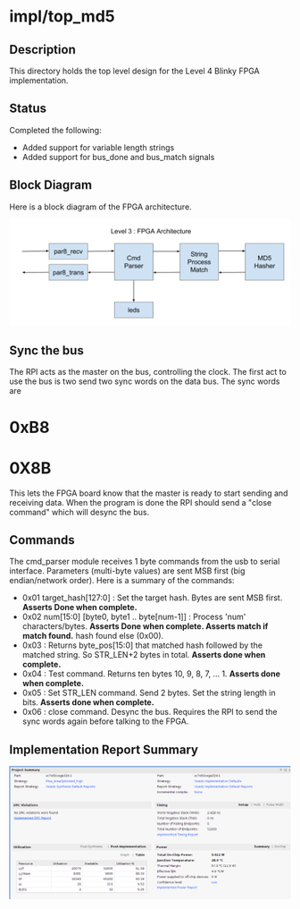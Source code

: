 # impl/top_md5

## Description

This directory holds the top level design for the Level 4 Blinky
FPGA implementation.

## Status

Completed the following:
* Added support for variable length strings
* Added support for bus_done and bus_match signals


## Block Diagram

Here is a block diagram of the FPGA architecture.

![FPGA_Architecture](images/MiniWheat_FPGA_Architecture.png)

## Sync the bus

The RPI acts as the master on the bus, controlling the clock.  The first act
to use the bus is two send two sync words on the data bus. The sync words are
# 0xB8
# 0X8B

This lets the FPGA board know that the master is ready to start sending
and receiving data.  When the program is done the RPI should send
a "close command" which will desync the bus.

## Commands

The cmd_parser module receives 1 byte commands from the
usb to serial interface.  Parameters (multi-byte values) are sent MSB first 
(big endian/network order).
Here is a summary of the commands:

* 0x01 target_hash[127:0] : Set the target hash.  Bytes are sent MSB first. **Asserts Done when complete.**
* 0x02 num[15:0] [byte0, byte1 .. byte[num-1]] : Process 'num' characters/bytes. **Asserts Done when complete.
Asserts match if match found.**
  hash found else (0x00).
* 0x03 : Returns byte_pos[15:0] that matched hash followed by the matched string. So STR_LEN+2 bytes in total.
  **Asserts done when complete.**
* 0x04 : Test command.  Returns ten bytes 10, 9, 8, 7, ... 1. **Asserts done when complete.**
* 0x05 : Set STR_LEN command.  Send 2 bytes.  Set the string length in bits.
**Asserts done when complete.**
* 0x06 : close command.  Desync the bus.  Requires the RPI to send the sync words again before talking to the FPGA.


## Implementation Report Summary


![Report Summary](images/report_summary.png)

